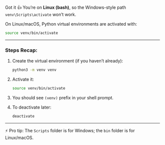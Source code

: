 Got it 👍 You’re on **Linux (bash)**, so the Windows-style path `venv\Scripts\activate` won’t work.

On Linux/macOS, Python virtual environments are activated with:

```bash
source venv/bin/activate
```

---

### Steps Recap:

1. Create the virtual environment (if you haven’t already):

   ```bash
   python3 -m venv venv
   ```
2. Activate it:

   ```bash
   source venv/bin/activate
   ```
3. You should see `(venv)` prefix in your shell prompt.
4. To deactivate later:

   ```bash
   deactivate
   ```

---

⚡ Pro tip: The `Scripts` folder is for Windows; the `bin` folder is for Linux/macOS.